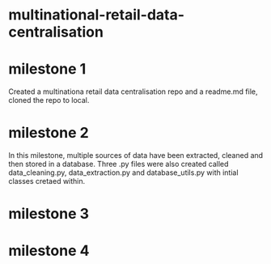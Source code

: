 # multinational-retail-data-centralisation

# milestone 1
Created a multinationa retail data centralisation repo and a readme.md file, cloned the repo to local.

# milestone 2
In this milestone, multiple sources of data have been extracted, cleaned and then stored in a database. Three .py files were also created called data_cleaning.py, data_extraction.py and database_utils.py with intial classes cretaed within. 
# milestone 3

# milestone 4
